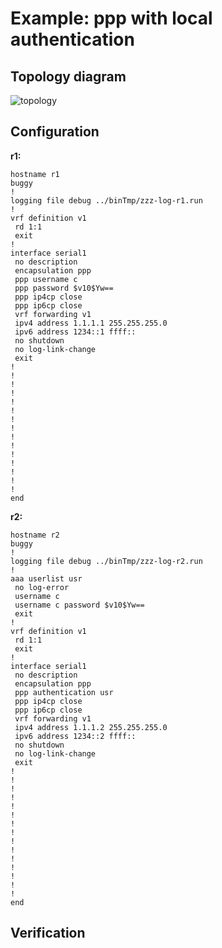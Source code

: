 # Example: ppp with local authentication

## **Topology diagram**

![topology](/img/conn-ppp02.tst.png)

## **Configuration**

**r1:**
```
hostname r1
buggy
!
logging file debug ../binTmp/zzz-log-r1.run
!
vrf definition v1
 rd 1:1
 exit
!
interface serial1
 no description
 encapsulation ppp
 ppp username c
 ppp password $v10$Yw==
 ppp ip4cp close
 ppp ip6cp close
 vrf forwarding v1
 ipv4 address 1.1.1.1 255.255.255.0
 ipv6 address 1234::1 ffff::
 no shutdown
 no log-link-change
 exit
!
!
!
!
!
!
!
!
!
!
!
!
!
!
!
end
```

**r2:**
```
hostname r2
buggy
!
logging file debug ../binTmp/zzz-log-r2.run
!
aaa userlist usr
 no log-error
 username c
 username c password $v10$Yw==
 exit
!
vrf definition v1
 rd 1:1
 exit
!
interface serial1
 no description
 encapsulation ppp
 ppp authentication usr
 ppp ip4cp close
 ppp ip6cp close
 vrf forwarding v1
 ipv4 address 1.1.1.2 255.255.255.0
 ipv6 address 1234::2 ffff::
 no shutdown
 no log-link-change
 exit
!
!
!
!
!
!
!
!
!
!
!
!
!
!
!
end
```

## **Verification**
